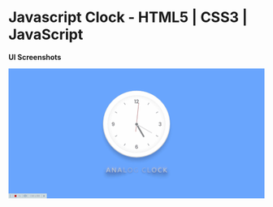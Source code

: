 # Javascript Clock - HTML5 | CSS3 | JavaScript
  <strong> UI Screenshots </strong>
  <p>
    <img src="assets/images/captured.gif"/>
  <p>
  
